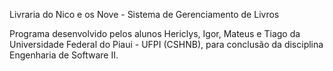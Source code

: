﻿
Livraria do Nico e os Nove - Sistema de Gerenciamento de Livros

Programa desenvolvido pelos alunos Hericlys, Igor, Mateus e Tiago da Universidade Federal do Piaui - UFPI (CSHNB), para conclusão da disciplina Engenharia de Software II.